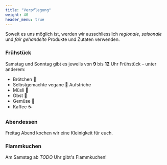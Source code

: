 ```yaml
---
title: "Verpflegung"
weight: 40
header_menu: true
---
```


Soweit es uns möglich ist, werden wir ausschliesslich _regionale_, _saisonale_ und _fair gehandelte_ Produkte und Zutaten verwenden.

### Frühstück

Samstag und Sonntag gibt es jeweils von **9** bis **12** Uhr Frühstück – unter anderem:

- Brötchen 🥖
- Selbstgemachte vegane 🌱 Aufstriche
- Müsli 🥣
- Obst 🍎
- Gemüse 🥒
- Kaffee ☕️

### Abendessen

Freitag Abend kochen wir eine Kleinigkeit für euch.

### Flammkuchen

Am Samstag ab _TODO_ Uhr gibt's Flammkuchen!
